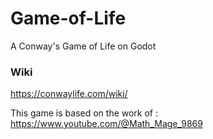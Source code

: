 # Game-of-Life
A Conway's Game of Life on Godot

### Wiki
https://conwaylife.com/wiki/

This game is based on the work of : https://www.youtube.com/@Math_Mage_9869
